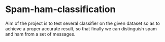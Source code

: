 # Spam-ham-classification
Aim of the project is to test several classifier on the given dataset so as to achieve a proper accurate result, so that finally we can distinguish spam and ham from a set of messages.
